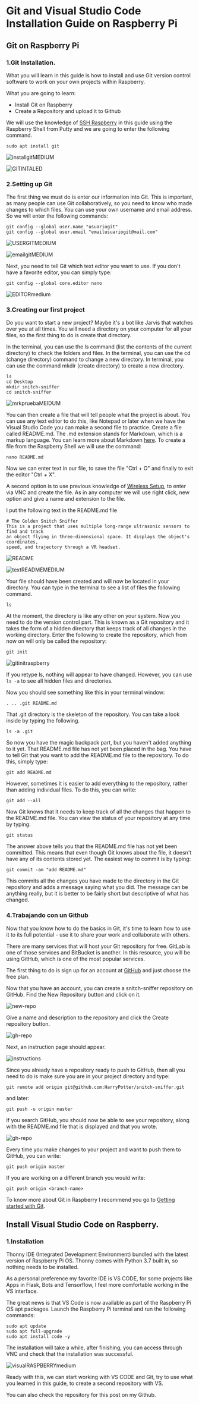 # Git and Visual Studio Code Installation Guide on Raspberry Pi

## Git on Raspberry Pi

### 1.Git Installation.

What you will learn in this guide is how to install and use Git version control software to work on your own projects within Raspberry.

What you are going to learn:


* Install Git on Raspberry
* Create a Repository and upload it to Github



We will use the knowledge of [SSH Raspberry](https://github.com/fullmakeralchemist/raspberrysetup) in this guide using the Raspberry Shell from Putty and we are going to enter the following command.

```
sudo apt install git
```

![installgitMEDIUM](https://user-images.githubusercontent.com/79243784/117558740-73628300-b045-11eb-82ae-bf7c4526751e.png)

![GITINTALED](https://user-images.githubusercontent.com/79243784/117558750-8aa17080-b045-11eb-8085-846e2401320f.png)


### 2.Setting up Git

The first thing we must do is enter our information into Git. This is important, as many people can use Git collaboratively, so you need to know who made changes to which files. You can use your own username and email address.
So we will enter the following commands:


```
git config --global user.name "usuariogit"
git config --global user.email "emailusuariogit@mail.com"
```
![USERGITMEDIUM](https://user-images.githubusercontent.com/79243784/117558774-b58bc480-b045-11eb-9800-b9f4235b6d05.png)

![emailgitMEDIUM](https://user-images.githubusercontent.com/79243784/117558776-bb81a580-b045-11eb-95cc-79aa8c1464dd.png)

Next, you need to tell Git which text editor you want to use. If you don't have a favorite editor, you can simply type:

```
git config --global core.editor nano
```
![EDITORmedium](https://user-images.githubusercontent.com/79243784/117558783-c76d6780-b045-11eb-943c-9475f75f3aa7.png)

### 3.Creating our first project
Do you want to start a new project? Maybe it's a bot like Jarvis that watches over you at all times. You will need a directory on your computer for all your files, so the first thing to do is create that directory.

In the terminal, you can use the ls command (list the contents of the current directory) to check the folders and files.
In the terminal, you can use the cd (change directory) command to change a new directory.
In terminal, you can use the command mkdir (create directory) to create a new directory.

```
ls 
cd Desktop
mkdir snitch-sniffer
cd snitch-sniffer
```
![mrkpruebaMEIDUM](https://user-images.githubusercontent.com/79243784/117558794-e966ea00-b045-11eb-990e-1e088519eb0d.png)

You can then create a file that will tell people what the project is about. You can use any text editor to do this, like Notepad or later when we have the Visual Studio Code you can make a second file to practice. Create a file called README.md. The .md extension stands for Markdown, which is a markup language. You can learn more about Markdown [here](https://daringfireball.net/projects/markdown/). To create a file from the Raspberry Shell we will use the command:

```
nano README.md
```
Now we can enter text in our file, to save the file "Ctrl + O" and finally to exit the editor "Ctrl + X".

A second option is to use previous knowledge of [Wireless Setup](https://github.com/fullmakeralchemist/raspberrysetup), to enter via VNC and create the file. As in any computer we will use right click, new option and give a name and extension to the file.

I put the following text in the README.md file


```
# The Golden Snitch Sniffer
This is a project that uses multiple long-range ultrasonic sensors to find and track
an object flying in three-dimensional space. It displays the object's coordinates,
speed, and trajectory through a VR headset.
```
![README](https://user-images.githubusercontent.com/79243784/117558806-fdaae700-b045-11eb-8f70-ecf780be6175.png)

![textREADMEMEDIUM](https://user-images.githubusercontent.com/79243784/117558811-00a5d780-b046-11eb-9b84-fc13d1d212ee.png)

Your file should have been created and will now be located in your directory. You can type in the terminal to see a list of files the following command.

```
ls
```

At the moment, the directory is like any other on your system. Now you need to do the version control part. This is known as a Git repository and it takes the form of a hidden directory that keeps track of all changes in the working directory. Enter the following to create the repository, which from now on will only be called the repository:

```
git init
```
![gitinitraspberry](https://user-images.githubusercontent.com/79243784/117558825-10bdb700-b046-11eb-995f-2db9bf133eb9.png)

If you retype ls, nothing will appear to have changed. However, you can use `ls -a` to see all hidden files and directories.

Now you should see something like this in your terminal window:

`. .. .git README.md`

That .git directory is the skeleton of the repository. You can take a look inside by typing the following.

```
ls -a .git
```

So now you have the magic backpack part, but you haven't added anything to it yet. That README.md file has not yet been placed in the bag. You have to tell Git that you want to add the README.md file to the repository. To do this, simply type:

```
git add README.md
```
However, sometimes it is easier to add everything to the repository, rather than adding individual files. To do this, you can write:

```
git add --all
```

Now Git knows that it needs to keep track of all the changes that happen to the README.md file. You can view the status of your repository at any time by typing:

```
git status
```
The answer above tells you that the README.md file has not yet been committed. This means that even though Git knows about the file, it doesn't have any of its contents stored yet. The easiest way to commit is by typing:

```
git commit -am "add README.md"
```

This commits all the changes you have made to the directory in the Git repository and adds a message saying what you did. The message can be anything really, but it is better to be fairly short but descriptive of what has changed.

### 4.Trabajando con un Github

Now that you know how to do the basics in Git, it's time to learn how to use it to its full potential - use it to share your work and collaborate with others.

There are many services that will host your Git repository for free. GitLab is one of those services and BitBucket is another. In this resource, you will be using GitHub, which is one of the most popular services.

The first thing to do is sign up for an account at [GitHub](https://github.com/join?source=header-home) and just choose the free plan.

Now that you have an account, you can create a snitch-sniffer repository on GitHub. Find the New Repository button and click on it.

![new-repo](https://user-images.githubusercontent.com/79243784/117558864-46fb3680-b046-11eb-9208-31c6c735a6e8.png)

Give a name and description to the repository and click the Create repository button.

![gh-repo](https://user-images.githubusercontent.com/79243784/117558869-50849e80-b046-11eb-8b25-8f79b01289c4.png)

Next, an instruction page should appear.

![instructions](https://user-images.githubusercontent.com/79243784/117558872-55495280-b046-11eb-94e3-d318528645e9.png)

Since you already have a repository ready to push to GitHub, then all you need to do is make sure you are in your project directory and type:

```
git remote add origin git@github.com:HarryPotter/snitch-sniffer.git
```
and later:

```
git push -u origin master
```
If you search GitHub, you should now be able to see your repository, along with the README.md file that is displayed and that you wrote.

![gh-repo](https://user-images.githubusercontent.com/79243784/117558894-80cc3d00-b046-11eb-9ef5-9d7d8952c012.png)

Every time you make changes to your project and want to push them to GitHub, you can write:

`git push origin master`

If you are working on a different branch you would write:

`git push origin <branch-name>`

To know more about Git in Raspberry I recommend you go to [Getting started with Git](https://projects.raspberrypi.org/en/projects/getting-started-with-git).


## Install Visual Studio Code on Raspberry.

### 1.Installation
Thonny IDE (Integrated Development Environment) bundled with the latest version of Raspberry Pi OS. Thonny comes with Python 3.7 built in, so nothing needs to be installed.

As a personal preference my favorite IDE is VS CODE, for some projects like Apps in Flask, Bots and Tensorflow, I feel more comfortable working in the VS interface.

The great news is that VS Code is now available as part of the Raspberry Pi OS apt packages. Launch the Raspberry Pi terminal and run the following commands:

```
sudo apt update
sudo apt full-upgrade
sudo apt install code -y
```
The installation will take a while, after finishing, you can access through VNC and check that the installation was successful.

![visualRASPBERRYmedium](https://user-images.githubusercontent.com/79243784/117558901-90e41c80-b046-11eb-9172-92fa7f89775a.png)

Ready with this, we can start working with VS CODE and Git, try to use what you learned in this guide, to create a second repository with VS.

You can also check the repository for this post on my Github.
